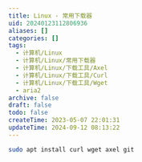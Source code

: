 ```yaml
---
title: Linux - 常用下载器
uid: 20240123112806936
aliases: []
categories: []
tags:
  - 计算机/Linux
  - 计算机/Linux/常用下载器
  - 计算机/Linux/下载工具/Axel
  - 计算机/Linux/下载工具/Curl
  - 计算机/Linux/下载工具/Wget
  - aria2
archive: false
draft: false
todo: false
createTime: 2023-05-07 22:01:31
updateTime: 2024-09-12 08:13:22
---
```


```sh
sudo apt install curl wget axel git
```
